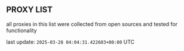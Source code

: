 ## PROXY LIST

all proxies in this list were collected from open sources and tested for functionality

last update: `2025-03-28 04:04:31.422603+00:00` UTC